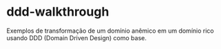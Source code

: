 # ddd-walkthrough
Exemplos de transformação de um domínio anêmico em um domínio rico usando DDD (Domain Driven Design) como base.
